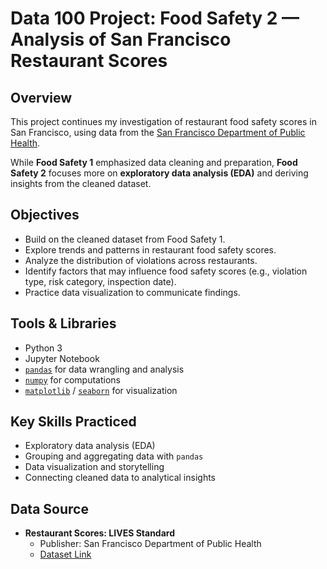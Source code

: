 # Data 100 Project: Food Safety 2 — Analysis of San Francisco Restaurant Scores

## Overview
This project continues my investigation of restaurant food safety scores in San Francisco, using data from the [San Francisco Department of Public Health](https://data.sfgov.org/Health-and-Social-Services/Restaurant-Scores-LIVES-Standard/pyih-qa8i).  

While **Food Safety 1** emphasized data cleaning and preparation, **Food Safety 2** focuses more on **exploratory data analysis (EDA)** and deriving insights from the cleaned dataset.

## Objectives
- Build on the cleaned dataset from Food Safety 1.
- Explore trends and patterns in restaurant food safety scores.
- Analyze the distribution of violations across restaurants.
- Identify factors that may influence food safety scores (e.g., violation type, risk category, inspection date).
- Practice data visualization to communicate findings.

## Tools & Libraries
- Python 3
- Jupyter Notebook
- [`pandas`](https://pandas.pydata.org/) for data wrangling and analysis
- [`numpy`](https://numpy.org/) for computations
- [`matplotlib`](https://matplotlib.org/) / [`seaborn`](https://seaborn.pydata.org/) for visualization

## Key Skills Practiced
- Exploratory data analysis (EDA)
- Grouping and aggregating data with `pandas`
- Data visualization and storytelling
- Connecting cleaned data to analytical insights

## Data Source
- **Restaurant Scores: LIVES Standard**
  - Publisher: San Francisco Department of Public Health  
  - [Dataset Link](https://data.sfgov.org/Health-and-Social-Services/Restaurant-Scores-LIVES-Standard/pyih-qa8i)
